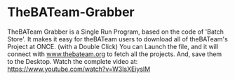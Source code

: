 # TheBATeam-Grabber
TheBATeam Grabber is a Single Run Program, based on the code of 'Batch Store'. It makes it easy for theBATeam users to download all of theBATeam's Project at ONCE. (with a Double Click) You can Launch the file, and it will connect with www.thebateam.org to fetch all the projects. And, save them to the Desktop.
Watch the complete video at: https://www.youtube.com/watch?v=W3IsXEiyslM
